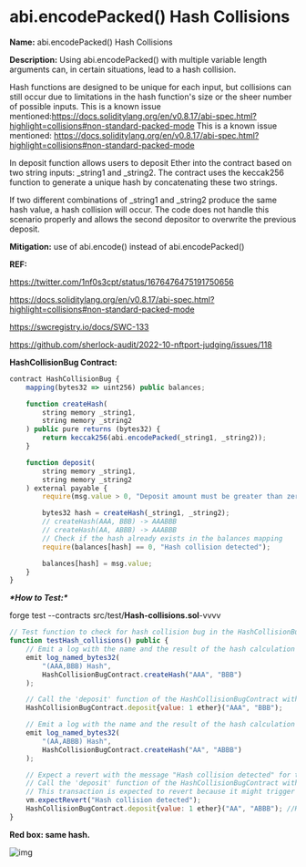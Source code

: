 # abi.encodePacked() Hash Collisions

**Name:** abi.encodePacked() Hash Collisions

**Description:** Using abi.encodePacked() with multiple variable length arguments can, in certain situations, lead to a hash collision.

Hash functions are designed to be unique for each input, but collisions can still occur due to limitations in the hash function's size or the sheer number of possible inputs. This is a known issue mentioned:https://docs.soliditylang.org/en/v0.8.17/abi-spec.html?highlight=collisions#non-standard-packed-mode This is a known issue mentioned: https://docs.soliditylang.org/en/v0.8.17/abi-spec.html?highlight=collisions#non-standard-packed-mode

In deposit function allows users to deposit Ether into the contract based on two string inputs: _string1 and _string2. The contract uses the keccak256 function to generate a unique hash by concatenating these two strings.

If two different combinations of _string1 and _string2 produce the same hash value, a hash collision will occur. The code does not handle this scenario properly and allows the second depositor to overwrite the previous deposit.

**Mitigation:** use of abi.encode() instead of abi.encodePacked()

**REF:**

https://twitter.com/1nf0s3cpt/status/1676476475191750656

https://docs.soliditylang.org/en/v0.8.17/abi-spec.html?highlight=collisions#non-standard-packed-mode

https://swcregistry.io/docs/SWC-133

https://github.com/sherlock-audit/2022-10-nftport-judging/issues/118

**HashCollisionBug Contract:**

```jsx
contract HashCollisionBug {
    mapping(bytes32 => uint256) public balances;

    function createHash(
        string memory _string1,
        string memory _string2
    ) public pure returns (bytes32) {
        return keccak256(abi.encodePacked(_string1, _string2));
    }

    function deposit(
        string memory _string1,
        string memory _string2
    ) external payable {
        require(msg.value > 0, "Deposit amount must be greater than zero");

        bytes32 hash = createHash(_string1, _string2);
        // createHash(AAA, BBB) -> AAABBB
        // createHash(AA, ABBB) -> AAABBB
        // Check if the hash already exists in the balances mapping
        require(balances[hash] == 0, "Hash collision detected");

        balances[hash] = msg.value;
    }
}
```

***\*How to Test:\****

forge test --contracts src/test/**Hash-collisions.sol**-vvvv

```jsx
// Test function to check for hash collision bug in the HashCollisionBugContract.
function testHash_collisions() public {
    // Emit a log with the name and the result of the hash calculation for inputs "AAA" and "BBB".
    emit log_named_bytes32(
        "(AAA,BBB) Hash",
        HashCollisionBugContract.createHash("AAA", "BBB")
    );

    // Call the 'deposit' function of the HashCollisionBugContract with value 1 ether and inputs "AAA" and "BBB".
    HashCollisionBugContract.deposit{value: 1 ether}("AAA", "BBB");

    // Emit a log with the name and the result of the hash calculation for inputs "AA" and "ABBB".
    emit log_named_bytes32(
        "(AA,ABBB) Hash",
        HashCollisionBugContract.createHash("AA", "ABBB")
    );

    // Expect a revert with the message "Hash collision detected" for the following transaction.
    // Call the 'deposit' function of the HashCollisionBugContract with value 1 ether and inputs "AA" and "ABBB".
    // This transaction is expected to revert because it might trigger a hash collision bug.
    vm.expectRevert("Hash collision detected");
    HashCollisionBugContract.deposit{value: 1 ether}("AA", "ABBB"); //Hash collision detected
}
```

**Red box: same hash.**

![img](https://web3sec.notion.site/image/https%3A%2F%2Fs3-us-west-2.amazonaws.com%2Fsecure.notion-static.com%2Fe334209d-2420-4a6d-a363-22cbb2d81756%2FUntitled.png?table=block&id=6e6f8553-0929-4f95-ad76-51f2f50ef00f&spaceId=369b5001-5511-4fe6-a099-48af1d841f20&width=2000&userId=&cache=v2)